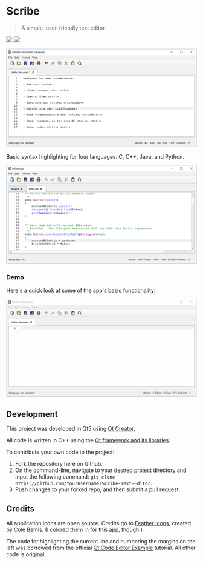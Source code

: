 # Scribe

> A simple, user-friendly text editor.

[![](https://img.shields.io/github/stars/AleksandrHovhannisyan/Scribe-Text-Editor.svg)](https://github.com/AleksandrHovhannisyan/Scribe-Text-Editor/stargazers)
[![](https://img.shields.io/badge/releases-1-green.svg)](https://github.com/AleksandrHovhannisyan/Scribe-Text-Editor/releases)

![](CustomTextEditor/screenshots/Screenshot1.PNG)

Basic syntax highlighting for four languages: C, C++, Java, and Python.

![](CustomTextEditor/screenshots/Screenshot2.PNG)

### Demo

Here's a quick look at some of the app's basic functionality:

![](CustomTextEditor/screenshots/demo.gif)

## Development

This project was developed in Qt5 using [Qt Creator](https://www.qt.io/download-qt-installer?hsCtaTracking=9f6a2170-a938-42df-a8e2-a9f0b1d6cdce%7C6cb0de4f-9bb5-4778-ab02-bfb62735f3e5).

All code is written in C++ using the [Qt framework and its libraries](http://doc.qt.io/).

To contribute your own code to the project:

1. Fork the repository here on Github.
2. On the command-line, navigate to your desired project directory and input the following command: `git clone https://github.com/YourUsername/Scribe-Text-Editor`.
3. Push changes to your forked repo, and then submit a pull request.

## Credits

All application icons are open source. Credits go to [Feather Icons](https://feathericons.com/), created by Cole Bemis. (I colored them in for this app, though.)

The code for highlighting the current line and numbering the margins on the left was borrowed from the official [Qt Code Editor Example](http://doc.qt.io/qt-5/qtwidgets-widgets-codeeditor-example.html) tutorial. All other code is original.
